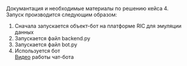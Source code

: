 Докумантация и необходимые материалы по решению кейса 4.  
Запуск производится следующим образом:
1) Сначала запускается объект-бот на платформе RIC для эмуляции данных
2) Запускается файл backend.py
3) Запускается файл bot.py
4) Используется бот  
[Видео](https://www.youtube.com/watch?v=RUYQomA0iLA) работы чат-бота
